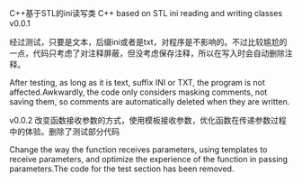 C++基于STL的ini读写类
C++ based on STL ini reading and writing classes
v0.0.1

经过测试，只要是文本，后缀ini或者是txt，对程序是不影响的。不过比较尴尬的一点，代码只考虑了对注释屏蔽，但没考虑保存注释，所以在写入时会自动删除注释。

After testing, as long as it is text, suffix INI or TXT, the program is not affected.Awkwardly, 
the code only considers masking comments, not saving them, so comments are automatically 
deleted when they are written.


v0.0.2
改变函数接收参数的方式，使用模板接收参数，优化函数在传递参数过程中的体验。删除了测试部分代码

Change the way the function receives parameters, using templates to receive parameters, 
and optimize the experience of the function in passing parameters.The code for the test section has been removed.